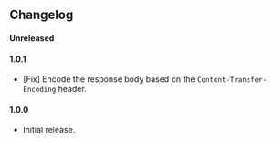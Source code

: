 ## Changelog

#### Unreleased

#### 1.0.1
- [Fix] Encode the response body based on the `Content-Transfer-Encoding` header.

#### 1.0.0
- Initial release.
